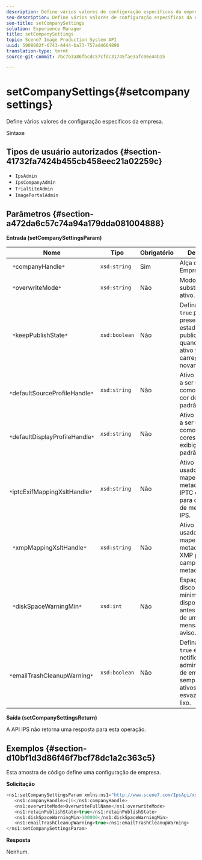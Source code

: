 ```yaml
---
description: Define vários valores de configuração específicos da empresa.
seo-description: Define vários valores de configuração específicos da empresa.
seo-title: setCompanySettings
solution: Experience Manager
title: setCompanySettings
topic: Scene7 Image Production System API
uuid: 5908082f-6743-4444-ba73-757ad4664890
translation-type: tm+mt
source-git-commit: 7bc7b3a86fbcdc57cfdc31745fae3afc06e44b15

---
```



# setCompanySettings{#setcompanysettings}

Define vários valores de configuração específicos da empresa.

Sintaxe

## Tipos de usuário autorizados {#section-41732fa7424b455cb458eec21a02259c}

* `IpsAdmin`
* `IpsCompanyAdmin`
* `TrialSiteAdmin`
* `ImagePortalAdmin`

## Parâmetros {#section-a472da6c57c74a94a179dda081004888}

**Entrada (setCompanySettingsParam)**

| Nome | Tipo | Obrigatório | Descrição |
|---|---|---|---|
| ` *`companyHandle`*` | `xsd:string` | Sim | Alça da Empresa. |
| ` *`overwriteMode`*` | `xsd:string` | Não | Modo de substituição de ativo. |
| ` *`keepPublishState`*` | `xsd:boolean` | Não | Defina como `true` para preservar o estado de publicação quando um ativo for carregado novamente. |
| ` *`defaultSourceProfileHandle`*` | `xsd:string` | Não | Ativo IccProfile a ser usado como perfil de cor de origem padrão. |
| ` *`defaultDisplayProfileHandle`*` | `xsd:string` | Não | Ativo IccProfile a ser usado como perfil de cores de exibição padrão. |
| ` *`iptcExifMappingXsltHandle`*` | `xsd:string` | Não | Ativo XSL usado para mapear metadados IPTC e EXIF para campos de metadados IPS. |
| ` *`xmpMappingXsltHandle`*` | `xsd:string` | Não | Ativo XSL usado para mapear metadados XMP para campos de metadados IPS. |
| ` *`diskSpaceWarningMin`*` | `xsd:int` | Não | Espaço em disco livre mínimo (em KB) disponível antes do envio de uma mensagem de aviso. |
| ` *`emailTrashCleanupWarning`*` | `xsd:boolean` | Não | Defina para `true` enviar uma notificação aos administradores de empresas sempre que os ativos forem esvaziados do lixo. |

**Saída (setCompanySettingsReturn)**

A API IPS não retorna uma resposta para esta operação.

## Exemplos {#section-d10bf1d3d86f46f7bcf78dc1a2c363c5}

Esta amostra de código define uma configuração de empresa.

**Solicitação**

```java
<ns1:setCompanySettingsParam xmlns:ns1="http://www.scene7.com/IpsApi/xsd/2008-01-15">
   <ns1:companyHandle>c|6</ns1:companyHandle>
   <ns1:overwriteMode>OverwriteFullName</ns1:overwriteMode>
   <ns1:retainPublishState>true</ns1:retainPublishState>
   <ns1:diskSpaceWarningMin>100000</ns1:diskSpaceWarningMin>
   <ns1:emailTrashCleanupWarning>true</ns1:emailTrashCleanupWarning>
</ns1:setCompanySettingsParam>
```

**Resposta**

Nenhum.
